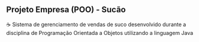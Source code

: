 ## Projeto Empresa (POO) - Sucão

☕ Sistema de gerenciamento de vendas de suco desenvolvido durante a disciplina de Programação Orientada a Objetos utilizando a linguagem Java
